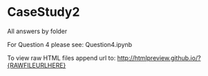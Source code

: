 # CaseStudy2

All answers by folder

For Question 4 please see: Question4.ipynb

To view raw HTML files append url to: http://htmlpreview.github.io/?{RAWFILEURLHERE}
